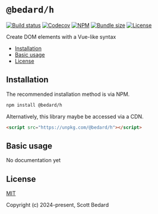 # `@bedard/h`

[![Build status](https://img.shields.io/github/actions/workflow/status/scottbedard/h/test.yml?branch=main)](https://github.com/scottbedard/h/actions)
[![Codecov](https://img.shields.io/codecov/c/github/scottbedard/h?token=Dj9EytYQgk&style=flat-square)](https://codecov.io/gh/scottbedard/h)
[![NPM](https://img.shields.io/npm/v/@bedard/h&style=flat-square)](https://www.npmjs.com/package/@bedard/h)
[![Bundle size](https://img.shields.io/bundlephobia/minzip/@bedard/h?label=gzipped&style=flat-square)](https://bundlephobia.com/result?p=@bedard/h)
[![License](https://img.shields.io/github/license/scottbedard/h?color=blue&style=flat-square)](https://github.com/scottbedard/h/blob/main/LICENSE)

Create DOM elements with a Vue-like syntax

- [Installation](#installation)
- [Basic usage](#basic-usage)
- [License](#license)

## Installation

The recommended installation method is via NPM.

```bash
npm install @bedard/h
```

Alternatively, this library maybe be accessed via a CDN.

```html
<script src="https://unpkg.com/@bedard/h"></script>
```

## Basic usage

No documentation yet

## License

[MIT](https://github.com/scottbedard/h/tree/main?tab=MIT-1-ov-file#readme)

Copyright (c) 2024-present, Scott Bedard
